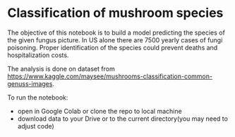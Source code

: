 # Classification of mushroom species

The objective of this notebook is to build a model predicting the species of the given fungus picture. In US alone there are 7500 yearly cases of fungi poisoning. Proper identification of the species could prevent deaths and hospitalization costs.

The analysis is done on dataset from https://www.kaggle.com/maysee/mushrooms-classification-common-genuss-images.

To run the notebook:
* open in Google Colab or clone the repo to local machine
* download data to your Drive or to the current directory(you may need to adjust code)
